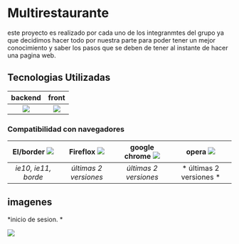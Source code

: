 # Multirestaurante

este proyecto es realizado por cada uno de los integranmtes del grupo ya que decidimos hacer todo por nuestra parte para poder tener un mejor conocimiento y saber los pasos que se deben de tener al instante de hacer una pagina web.

## Tecnologias Utilizadas 
|   backend | front   | 
| :------------: | :------------: |
| ![](https://encrypted-tbn0.gstatic.com/images?q=tbn:ANd9GcQRjeQPw4o0CNVLwa8Q0HmXnFo3MaDg9SDeh9jFyTyLnBpOCAkVu5Qf2r10eGtxgGkhv_0&usqp=CAU)  | ![](https://www.ecured.cu/images/thumb/a/a6/React-logo.png/260px-React-logo.png)  |   |

### Compatibilidad con navegadores
| EI/border ![](https://play-lh.googleusercontent.com/VYvJqGnrQiKkbbyLyMeiL-GM3go4tBIA64uVEGQazLXD4p_M3F45kHyt42o_6d5VXA)  | Fireflox ![](https://blog.orange.es/wp-content/uploads/sites/4/2020/10/firefox_logo.png)  | google chrome ![](https://aprendelibvrefiles.blob.core.windows.net/aprendelibvre-container/course/como_usar_chrome/image/chrome_02_01_l.png)  |opera ![](https://img.ashampoo.com/images/products/partner0115/boxshot_big_thumb.png)  |
| :------------: | :------------: | :------------: | :------------: |
| *ie10, ie11, borde*  | *últimas 2 versiones*  |  *últimas 2 versiones* | * últimas 2 versiones *|

## imagenes

*inicio de sesion. *

![](https://scontent.xx.fbcdn.net/v/t1.15752-9/310962821_5508128195974573_895890432721446580_n.png?stp=dst-png_p206x206&_nc_cat=103&ccb=1-7&_nc_sid=aee45a&_nc_eui2=AeH5cBpV9QTAfbt3jWmU5nEydLfXQIuQBp90t9dAi5AGn5rMO_7l8tOxB4iRfVZaV5eMhncTUEeAPjoxmNLaL43a&_nc_ohc=aGVPgx5MTCIAX8gYeux&_nc_ad=z-m&_nc_cid=0&_nc_ht=scontent.xx&oh=03_AdSok949Ky9eSsf5yUn3X_jm_GcB0PVW7yPDiQ6_AuK9tg&oe=636BFCC8)
